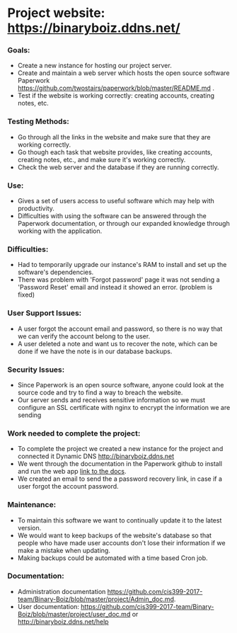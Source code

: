 # Project website: https://binaryboiz.ddns.net/

### Goals: 
* Create a new instance for hosting our project server.
* Create and maintain a web server which hosts the open source software Paperwork https://github.com/twostairs/paperwork/blob/master/README.md .
* Test if the website is working correctly: creating accounts, creating notes, etc.

### Testing Methods:
* Go through all the links in the website and make sure that they are working correctly.
* Go though each task that website provides, like creating accounts, creating notes, etc., and make sure it's working correctly.
* Check the web server and the database if they are running correctly.
      
### Use:
* Gives a set of users access to useful software which may help with productivity.
* Difficulties with using the software can be answered through the Paperwork documentation, or through our expanded knowledge through working with the application.
      
### Difficulties:
* Had to temporarily upgrade our instance's RAM to install and set up the software's dependencies.
* There was problem with 'Forgot password' page it was not sending a 'Password Reset' email and instead it showed an error. (problem is fixed)
      
### User Support Issues:
* A user forgot the account email and password, so there is no way that we can verify the account belong to the user.
* A user deleted a note and want us to recover the note, which can be done if we have the note is in our database backups.

### Security Issues:
* Since Paperwork is an open source software, anyone could look at the source code and try to find a way to breach the website.
* Our server sends and receives sensitive information so we must configure an SSL certificate with nginx to encrypt the information we are sending

### Work needed to complete the project:
* To complete the project we created a new instance for the project and connected it Dynamic DNS http://binaryboiz.ddns.net
* We went through the documentation in the Paperwork github to install and run the web app [link to the docs](https://github.com/twostairs/paperwork/wiki).
* We created an email to send the a password recovery link, in case if a user forgot the account password.

### Maintenance:
* To maintain this software we want to continually update it to the latest version. 
* We would want to keep backups of the website's database so that people who have made user accounts don't lose their information if we make a mistake when updating.
* Making backups could be automated with a time based Cron job.

### Documentation:
* Administration documentation https://github.com/cis399-2017-team/Binary-Boiz/blob/master/project/Admin_doc.md.  
* User documentation: https://github.com/cis399-2017-team/Binary-Boiz/blob/master/project/user_doc.md or http://binaryboiz.ddns.net/help
      
